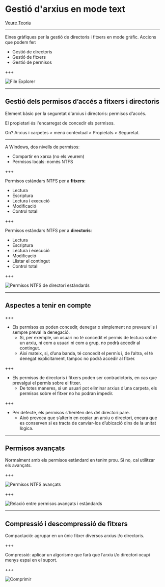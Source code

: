 Gestió d'arxius en mode text
====================================

[Veure Teoria](https://jrodr236.github.io/SOM/GestioDArxiusEnModeGrafic.html)

---

Eines gràfiques per la gestió de directoris i fitxers en mode gràfic. Accions que podem fer:
* Gestió de directoris
* Gestió de fitxers
* Gestió de permisos

+++

![File Explorer](https://kbdevstorage1.blob.core.windows.net/asset-blobs/11934_en-us_2)

---

Gestió dels permisos d’accés a fitxers i directoris
------------------------------

Element bàsic per la seguretat d'arxius i directoris: permisos d'accés.

El propietari és l'encarregat de concedir els permisos.

On? Arxius i carpetes > menú contextual > Propietats > Seguretat.

---

A Windows, dos nivells de permisos:
* Compartir en xarxa (no els veurem)
* Permisos locals: només NTFS

+++

Permisos estàndars NTFS per a **fitxers**:
* Lectura
* Escriptura
* Lectura i execució
* Modificació
* Control total

+++

Permisos estàndars NTFS per a **directoris**:
* Lectura
* Escriptura
* Lectura i execució
* Modificació
* Llistar el contingut
* Control total

+++

![Permisos NTFS de directori estàndards](https://www.sqa.org.uk/e-learning/ClientOS02CD/images/pic002.jpg)

---

Aspectes a tenir en compte
---------------------------

+++

* Els permisos es poden concedir, denegar o simplement no preveure’ls i sempre preval la denegació.
    - Si, per exemple, un usuari no té concedit el permís de lectura sobre un arxiu, ni com a usuari ni com a grup, no podrà accedir al contingut.
    - Així mateix, si, d’una banda, té concedit el permís i, de l’altra, el té denegat explícitament, tampoc no podrà accedir al fitxer.

+++

* Els permisos de directoris i fitxers poden ser contradictoris, en cas que prevalgui el permís sobre el fitxer.
    - De totes maneres, si un usuari pot eliminar arxius d’una carpeta, els permisos sobre el fitxer no ho podran impedir.

+++

* Per defecte, els permisos s’hereten des del directori pare.
    - Això provoca que s’alterin en copiar un arxiu o directori, encara que es conserven si es tracta de canviar-los d’ubicació dins de la unitat lògica.

---

Permisos avançats
------------------

Normalment amb els permisos estàndard en tenim prou. Si no, cal utilitzar els avançats.

+++

![Permisos NTFS avançats](http://www.petenetlive.com/wp-content/uploads/2015/11/005-Add-NTFS-Permission-Everyone.png)

+++

![Relació entre permisos avançats i estàndards](http://www.idp.net/ntfs/Table5.gif)

---

Compressió i descompressió de fitxers
-------------------------------

Compactació: agrupar en un únic fitxer diversos arxius i/o directoris.

+++

Compressió: aplicar un algorisme que farà que l’arxiu i/o directori ocupi menys espai en el suport.

+++

![Comprimir](http://cdn2.windows10themes.net/pics/create-a-zip-file-for-single-item.jpg)